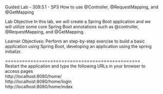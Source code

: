 Guided Lab - 309.5.1 - SP3
How to use @Controller, @RequestMapping, and @GetMapping 

Lab Objective
In this lab, we will create a Spring Boot application and we will utilize some core Spring Boot annotations such as @controller, @RequestMapping, and @GetMapping.

Learner Objectives:
Perform an step-by-step exercise to build a basic application using Spring Boot, developing an application using the spring initializr.

================================================<br>
Restart the application and type the following URLs in your browser to access pages <br>
http://localhost:8080/home/    <br>
http://localhost:8080/home/login   <br>
http://localhost:8080/home/index    

